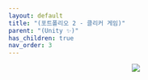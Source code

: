 ```yaml
---
layout: default
title: "(포트폴리오 2 - 클리커 게임)"
parent: "(Unity ✨)"
has_children: true
nav_order: 3
---
```


<p align="center">
  <img src="https://taehyungs-programming-blog.github.io/blog/assets/images/unity/portfolio-2/p2-0-1.gif"/>
</p>